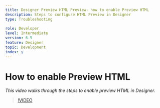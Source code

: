 ```yaml
---
title: Designer Preview HTML Preview- how to enable Preview HTML
description: Steps to configure HTML Preview in Designer
type: Troubleshooting
 
role: Developer 
level: Intermediate
version: 6.5
feature: Designer
topic: Development
index: y
---
```

# How to enable Preview HTML

*This video walks through the steps to enable preview HTML in Designer.*

>[!VIDEO](https://video.tv.adobe.com/v/335498?quality=9&learn=on)
